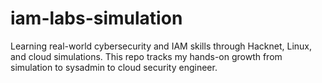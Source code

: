 # iam-labs-simulation
Learning real-world cybersecurity and IAM skills through Hacknet, Linux, and cloud simulations. This repo tracks my hands-on growth from simulation to sysadmin to cloud security engineer.
